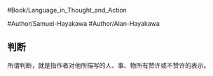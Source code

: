 #Book/Language_in_Thought_and_Action 

#Author/Samuel-Hayakawa 
#Author/Alan-Hayakawa 

## 判断

所谓判断，就是指作者对他所描写的人、事、物所有赞许或不赞许的表示。
